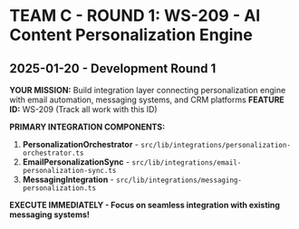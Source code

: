 # TEAM C - ROUND 1: WS-209 - AI Content Personalization Engine
## 2025-01-20 - Development Round 1

**YOUR MISSION:** Build integration layer connecting personalization engine with email automation, messaging systems, and CRM platforms
**FEATURE ID:** WS-209 (Track all work with this ID)

**PRIMARY INTEGRATION COMPONENTS:**
1. **PersonalizationOrchestrator** - `src/lib/integrations/personalization-orchestrator.ts`
2. **EmailPersonalizationSync** - `src/lib/integrations/email-personalization-sync.ts` 
3. **MessagingIntegration** - `src/lib/integrations/messaging-personalization.ts`

**EXECUTE IMMEDIATELY - Focus on seamless integration with existing messaging systems!**